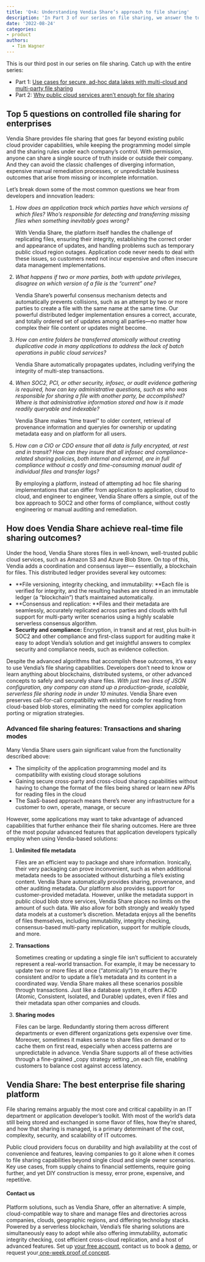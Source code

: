 ```yaml
---
title: 'Q+A: Understanding Vendia Share’s approach to file sharing'
description: 'In Part 3 of our series on file sharing, we answer the top questions asked about controlled file sharing for enterprises and real-time file sharing outcomes for enterprises.'
date: '2022-08-24'
categories:
- product
authors:
  - Tim Wagner
---
```

This is our third post in our series on file sharing. Catch up with the entire series:



* Part 1: [Use cases for secure, ad-hoc data lakes with multi-cloud and multi-party file sharing](https://www.vendia.net/blog/data-lakes-file-sharing-use-cases)
* Part 2: [Why public cloud services aren’t enough for file sharing](https://www.vendia.net/blog/public-cloud-file%20sharing)


## Top 5 questions on controlled file sharing for enterprises

Vendia Share provides file sharing that goes far beyond existing public cloud provider capabilities, while keeping the programming model simple and the sharing rules under each company’s control. With permission, anyone can share a single source of truth inside or outside their company. And they can avoid the classic challenges of diverging information, expensive manual remediation processes, or unpredictable business outcomes that arise from missing or incomplete information.

Let’s break down some of the most common questions we hear from developers and innovation leaders:



1. _How does an application track which parties have which versions of which files? Who’s responsible for detecting and transferring missing files when something inevitably goes wrong?_

    With Vendia Share, the platform itself handles the challenge of replicating files, ensuring their integrity, establishing the correct order and appearance of updates, and handling problems such as temporary public cloud region outages. Application code never needs to deal with these issues, so customers need not incur expensive and often insecure data management implementations.

2. _What happens if two or more parties, both with update privileges, disagree on which version of a file is the “current” one?_

    Vendia Share’s powerful consensus mechanism detects and automatically prevents collisions, such as an attempt by two or more parties to create a file with the same name at the same time. Our powerful distributed ledger implementation ensures a correct, accurate, and totally ordered set of updates among all parties—no matter how complex their file content or updates might become.

3. _How can entire folders be transferred atomically without creating duplicative code in many applications to address the lack of batch operations in public cloud services?_

    Vendia Share automatically propagates updates, including verifying the integrity of multi-step transactions.

4. _When SOC2, PCI, or other security, infosec, or audit evidence gathering is required, how can key administrative questions, such as who was responsible for sharing a file with another party, be accomplished? Where is that administrative information stored and how is it made readily queryable and indexable?_

    Vendia Share makes “time travel” to older content, retrieval of provenance information and queryies for ownership or updating metadata easy and on platform for all users.

5. _How can a CIO or CDO ensure that all data is fully encrypted, at rest and in transit? How can they insure that all infosec and compliance-related sharing policies, both internal and external, are in full compliance without a costly and time-consuming manual audit of individual files and transfer logs?_

    By employing a platform, instead of attempting ad hoc file sharing implementations that can differ from application to application, cloud to cloud, and engineer to engineer, Vendia Share offers a simple, out of the box approach to SOC2 and other forms of compliance, without costly engineering or manual auditing and remediation.



## How does Vendia Share achieve real-time file sharing outcomes? 

Under the hood, Vendia Share stores files in well-known, well-trusted public cloud services, such as Amazon S3 and Azure Blob Store. On top of this, Vendia adds a coordination and consensus layer— essentially, a blockchain for files. This distributed ledger provides several key outcomes:



* **File versioning, integrity checking, and immutability: **Each file is verified for integrity, and the resulting hashes are stored in an immutable ledger (a “blockchain”) that’s maintained automatically.
* **Consensus and replication: **Files and their metadata are seamlessly, accurately replicated across parties and clouds with full support for multi-party writer scenarios using a highly scalable serverless consensus algorithm.
* **Security and compliance:** Encryption, in transit and at rest, plus built-in SOC2 and other compliance and first-class support for auditing make it easy to adopt Vendia’s solution and get insightful answers to complex security and compliance needs, such as evidence collection.

Despite the advanced algorithms that accomplish these outcomes, it’s easy to use Vendia’s file sharing capabilities. Developers don’t need to know or learn anything about blockchains, distributed systems, or other advanced concepts to safely and securely share files. _With just two lines of JSON configuration, any company can stand up a production-grade, scalable, serverless file sharing node in under 10 minutes_. Vendia Share even preserves call-for-call compatibility with existing code for reading from cloud-based blob stores, eliminating the need for complex application porting or migration strategies.


### Advanced file sharing features: Transactions and sharing modes

Many Vendia Share users gain significant value from the functionality described above:



* The simplicity of the application programming model and its compatibility with existing cloud storage solutions
* Gaining secure cross-party and cross-cloud sharing capabilities without having to change the format of the files being shared or learn new APIs for reading files in the cloud 
* The SaaS-based approach means there’s never any infrastructure for a customer to own, operate, manage, or secure

However, some applications may want to take advantage of advanced capabilities that further enhance their file sharing outcomes. Here are three of the most popular advanced features that application developers typically employ when using Vendia-based solutions:



1. **Unlimited file metadata**

    Files are an efficient way to package and share information. Ironically, their very packaging can prove inconvenient, such as when additional metadata needs to be associated without disturbing a file’s existing content. Vendia Share automatically provides sharing, provenance, and other auditing metadata. Our platform also provides support for customer-provided metadata. However, unlike the metadata support in public cloud blob store services, Vendia Share places no limits on the amount of such data. We also allow for both strongly and weakly typed data models at a customer’s discretion. Metadata enjoys all the benefits of files themselves, including immutability, integrity checking, consensus-based multi-party replication, support for multiple clouds, and more.

2. **Transactions**

    Sometimes creating or updating a single file isn’t sufficient to accurately represent a real-world transaction. For example, it may be necessary to update two or more files at once (“atomically”) to ensure they’re consistent and/or to update a file’s metadata and its content in a coordinated way. Vendia Share makes all these scenarios possible through transactions. Just like a database system, it offers ACID (Atomic, Consistent, Isolated, and Durable) updates, even if files and their metadata span other companies and clouds.

3. **Sharing modes**

    Files can be large. Redundantly storing them across different departments or even different organizations gets expensive over time. Moreover, sometimes it makes sense to share files on demand or to cache them on first read, especially when access patterns are unpredictable in advance. Vendia Share supports all of these activities through a fine-grained _copy strategy setting _on each file, enabling customers to balance cost against access latency.



## Vendia Share: The best enterprise file sharing platform

File sharing remains arguably the most core and critical capability in an IT department or application developer’s toolkit. With most of the world’s data still being stored and exchanged in some flavor of files, how they’re shared, and how that sharing is managed, is a primary determinant of the cost, complexity, security, and scalability of IT outcomes. 

Public cloud providers focus on durability and high availability at the cost of convenience and features, leaving companies to go it alone when it comes to file sharing capabilities beyond single cloud and single owner scenarios. Key use cases, from supply chains to financial settlements, require going further, and yet DIY construction is messy, error prone, expensive, and repetitive.


#### Contact us 

Platform solutions, such as Vendia Share, offer an alternative: A simple, cloud-compatible way to share and manage files and directories across companies, clouds, geographic regions, and differing technology stacks. Powered by a serverless blockchain, Vendia’s file sharing solutions are simultaneously easy to adopt while also offering immutability, automatic integrity checking, cost efficient cross-cloud replication, and a host of advanced features. Set up [your free account](https://www.vendia.net/pricing), contact us to book a [demo](https://www.vendia.net/contact-us), or request your[ one-week proof of concept](https://www.vendia.net/poc).
